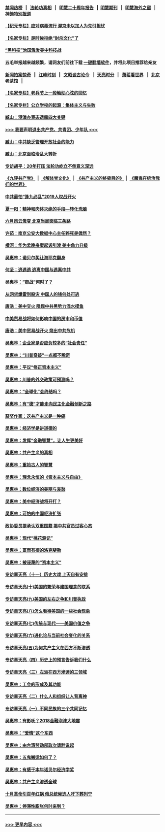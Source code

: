 #### [禁闻热榜](热点新闻.md?=0)  &nbsp;&nbsp;|&nbsp;&nbsp; [法轮功真相](https://github.com/gfw-breaker/truth/blob/master/README.md?=0) &nbsp;&nbsp;|&nbsp;&nbsp; [明慧二十周年报告](https://github.com/gfw-breaker/mh-reports/blob/master/README.md?=0) &nbsp;&nbsp;|&nbsp;&nbsp;[明慧期刊](https://github.com/gfw-breaker/mh-qikan) &nbsp;&nbsp;|&nbsp;&nbsp; [明慧海外之窗](https://github.com/gfw-breaker/mh-news/blob/master/README.md?=0) &nbsp;&nbsp;|&nbsp;&nbsp; [神韵特别报道](https://github.com/gfw-breaker/mh-news/blob/master/shenyun.md?=0)
#### [【纪元专栏】应对病毒流行 渥京未以加人为先引担忧](../pages/nsc423/n11875714.md?t=03011102) 
#### [【名家专栏】是时候拒绝“封杀文化”了](../pages/nsc423/n11814093.md?t=03011102) 
#### [“黑科技”治国激发美中科技战](../pages/nsc423/n11638056.md?t=03011102) 
#### 五毛举报越来越频繁，请网友们前往下载 [一键翻墙软件](https://github.com/gfw-breaker/ssr-accounts)，并将此项目推荐给亲友
#### [新闻拍案惊奇](https://github.com/gfw-breaker/banned-news/blob/master/pages/link4.md) &nbsp;&nbsp;|&nbsp;&nbsp; [江峰时刻](https://github.com/gfw-breaker/banned-news/blob/master/pages/link4.md) &nbsp;&nbsp;|&nbsp;&nbsp; [文昭谈古论今](https://github.com/gfw-breaker/banned-news/blob/master/pages/link4.md) &nbsp;&nbsp;|&nbsp;&nbsp; [天亮时分](https://github.com/gfw-breaker/banned-news/blob/master/pages/link4.md) &nbsp;&nbsp;|&nbsp;&nbsp; [萧茗看世界](https://github.com/gfw-breaker/banned-news/blob/master/pages/link4.md) &nbsp;&nbsp;|&nbsp;&nbsp; [北京老茶馆](https://github.com/gfw-breaker/banned-news/blob/master/pages/link4.md) &nbsp;&nbsp;|&nbsp;&nbsp; 
#### [【名家专栏】老兵节上一段触动心弦的回忆](../pages/nsc423/n11646016.md?t=03011102) 
#### [【名家专栏】公立学校的起源：集体主义与失败](../pages/nsc423/n11601833.md?t=03011102) 
#### [臧山：港澳办表态透露四大关键](../pages/nsc423/n11421628.md?t=03011102) 
#### [>>> 我要声明退出共产党、共青团、少年队 <<<](https://github.com/begood0513/goodnews/blob/master/quit/letter.md) 
#### [臧山：中共缺乏管理开放社会的能力](../pages/nsc423/n11407457.md?t=03011102) 
#### [臧山：北京面临治乱大转折](../pages/nsc423/n11406895.md?t=03011102) 
#### [专访胡平：20年打压 法轮功屹立不倒意义深远](../pages/nsc423/n11398800.md?t=03011102) 
#### [《九评共产党》](https://github.com/begood0513/9ping.md/blob/master/README.md) &nbsp;|&nbsp; [《解体党文化》](../../../../jtdwh.md/blob/master/README.md)  &nbsp;|&nbsp; [《共产主义的终极目的》](../../../../gczydzjmd.md/blob/master/README.md) &nbsp;|&nbsp; [《魔鬼在统治我们的世界》](../../../../mgztzwmdsj.md/blob/master/README.md) 
#### [中共最怕“逢九必乱”2019人权战开火](../pages/nsc423/n11385248.md?t=03011102) 
#### [夏一阳：精神和肉体灭绝的手段—转化洗脑](../pages/nsc423/n11368250.md?t=03011102) 
#### [六月风云激变 北京当局面临三条路](../pages/nsc423/n11313668.md?t=03011102) 
#### [许茹：南京公安大数据中心主任猝死是偶然？](../pages/nsc423/n11064744.md?t=03011102) 
#### [横河：华为孟晚舟案起诉引渡 美中角力升级](../pages/nsc423/n11027230.md?t=03011102) 
#### [吴惠林：诺贝尔奖让海耶克翻身](../pages/nsc423/n10890049.md?t=03011102) 
#### [何坚：逃逃逃 逃离中国与逃离中共](../pages/nsc423/n10592891.md?t=03011102) 
#### [吴惠林：“商战”何时了？](../pages/nsc423/n10573558.md?t=03011102) 
#### [从网贷爆雷到股灾 中国人的钱何处可逃](../pages/nsc423/n10572800.md?t=03011102) 
#### [唐浩：美中交火 隐现中共黑势力混水摸鱼](../pages/nsc423/n10544040.md?t=03011102) 
#### [中美贸易战将如何影响中国的房市和币值](../pages/nsc423/n10543697.md?t=03011102) 
#### [唐浩：美中贸易战开火 烧出中共危机](../pages/nsc423/n10540126.md?t=03011102) 
#### [吴惠林：企业家是否应负较多的“社会责任”](../pages/nsc423/n10535022.md?t=03011102) 
#### [吴惠林：“川普奇迹”一点都不稀奇](../pages/nsc423/n10512808.md?t=03011102) 
#### [吴惠林：平议“修正资本主义”](../pages/nsc423/n10495724.md?t=03011102) 
#### [吴惠林：川普的外交政策可预测吗？](../pages/nsc423/n10462387.md?t=03011102) 
#### [吴惠林：“全球化”会终结吗？](../pages/nsc423/n10452838.md?t=03011102) 
#### [吴惠林：有“德”才能走向民主化金融创新之路](../pages/nsc423/n10432292.md?t=03011102) 
#### [获奖作家：这共产主义是一种癌](../pages/nsc423/n10431541.md?t=03011102) 
#### [吴惠林：经济学是讲道德的](../pages/nsc423/n10398014.md?t=03011102) 
#### [吴惠林：发挥“金融智慧”，让人生更美好](../pages/nsc423/n10375019.md?t=03011102) 
#### [吴惠林：共产主义的真相](../pages/nsc423/n10351394.md?t=03011102) 
#### [吴惠林：重拾古人的智慧](../pages/nsc423/n10337691.md?t=03011102) 
#### [吴惠林：理念永恒的《资本主义与自由》](../pages/nsc423/n10316274.md?t=03011102) 
#### [吴惠林：数位经济的美丽与哀愁](../pages/nsc423/n10292946.md?t=03011102) 
#### [吴惠林：美中经济战将开打？](../pages/nsc423/n10258825.md?t=03011102) 
#### [吴惠林：可怕的中国经济扩张](../pages/nsc423/n10219147.md?t=03011102) 
#### [政协委员提承认双重国籍 揭中共官员过客心态](../pages/nsc423/n10208809.md?t=03011102) 
#### [吴惠林：现代“桃花源记”](../pages/nsc423/n10185234.md?t=03011102) 
#### [吴惠林：富而有德的洛克斐勒](../pages/nsc423/n10142264.md?t=03011102) 
#### [吴惠林：被诬蔑的“资本主义”](../pages/nsc423/n10124816.md?t=03011102) 
#### [专访章天亮（十一）历史大戏 上天自有安排](../pages/nsc423/n10094905.md?t=03011102) 
#### [专访章天亮(十)美国的繁荣与建国理念的联系](../pages/nsc423/n10094899.md?t=03011102) 
#### [专访章天亮(九)美国的左右之争和川普执政](../pages/nsc423/n10094889.md?t=03011102) 
#### [专访章天亮(八)怎么看待美国的一些社会现象](../pages/nsc423/n10094857.md?t=03011102) 
#### [专访章天亮(七)传统与现代——美国价值之争](../pages/nsc423/n10093140.md?t=03011102) 
#### [专访章天亮(六)进化论与当前社会变化的关系](../pages/nsc423/n10092036.md?t=03011102) 
#### [专访章天亮(五)为何共产主义在西方不断渗透](../pages/nsc423/n10083620.md?t=03011102) 
#### [专访章天亮（四）历史上的预言告诉我们什么](../pages/nsc423/n10083606.md?t=03011102) 
#### [专访章天亮（三）左派在西方渗透的三领域](../pages/nsc423/n10081115.md?t=03011102) 
#### [吴惠林：工会的形成及其功能](../pages/nsc423/n10080633.md?t=03011102) 
#### [专访章天亮（二）什么人和组织让人背离神](../pages/nsc423/n10076637.md?t=03011102) 
#### [专访章天亮（一）不同民族的三个共同记忆](../pages/nsc423/n10074188.md?t=03011102) 
#### [吴惠林：有影呒？2018金融泡沫大地震](../pages/nsc423/n10040534.md?t=03011102) 
#### [吴惠林：“爱情”这个东西](../pages/nsc423/n10019423.md?t=03011102) 
#### [吴惠林：由台湾劳动部政次请辞说起](../pages/nsc423/n9979679.md?t=03011102) 
#### [吴惠林：五鬼搬运如何了？](../pages/nsc423/n9925338.md?t=03011102) 
#### [吴惠林：有感于本年诺贝尔经济学奖](../pages/nsc423/n9871883.md?t=03011102) 
#### [吴惠林：共产主义渗透全球](../pages/nsc423/n9812748.md?t=03011102) 
#### [十月革命引百年红祸 俄总统候选人吁下葬列宁](../pages/nsc423/n9810182.md?t=03011102) 
#### [吴惠林：停滞性膨胀何时来到？](../pages/nsc423/n9764136.md?t=03011102) 

----
#### [ >>> 更早内容 <<< ](../indexes/nsc423-earlier.md)
